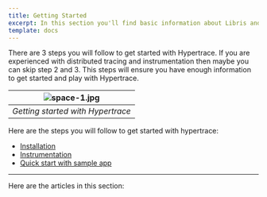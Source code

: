 ```yaml
---
title: Getting Started
excerpt: In this section you'll find basic information about Libris and how to use it.
template: docs
---
```


There are 3 steps you will follow to get started with Hypertrace. If you are experienced with distributed tracing and instrumentation then maybe you can skip step 2 and 3. This steps will ensure you have enough information to get started and play with Hypertrace. 


| ![space-1.jpg](https://s3.amazonaws.com/fininity.tech/DT/getting-started.png) | 
|:--:| 
| *Getting started with Hypertrace* |

Here are the steps you will follow to get started with hypertrace:
- [Installation](https://docs.hypertrace.org/docs/getting-started/installation/)
- [Instrumentation](https://docs.hypertrace.org/docs/getting-started/Instrumentation/)
- [Quick start with sample app](https://docs.hypertrace.org/docs/getting-started/quick-start/)


***

Here are the articles in this section:
